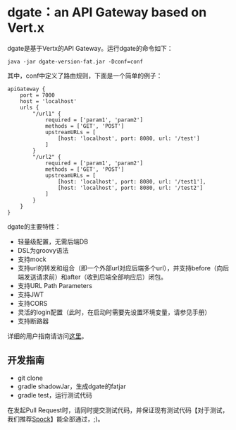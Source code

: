 # dgate：an API Gateway based on Vert.x

dgate是基于Vertx的API Gateway。运行dgate的命令如下：

~~~
java -jar dgate-version-fat.jar -Dconf=conf
~~~

其中，conf中定义了路由规则，下面是一个简单的例子：

~~~
apiGateway {
    port = 7000
    host = 'localhost'
    urls {
        "/url1" {
            required = ['param1', 'param2']
            methods = ['GET', 'POST']
            upstreamURLs = [
                [host: 'localhost', port: 8080, url: '/test']
            ]
        }
        "/url2" {
            required = ['param1', 'param2']
            methods = ['GET', 'POST']
            upstreamURLs = [
                [host: 'localhost', port: 8080, url: '/test1'],
                [host: 'localhost', port: 8080, url: '/test2']
            ]
        }
    }
}
~~~

dgate的主要特性：
- 轻量级配置，无需后端DB
- DSL为groovy语法
- 支持mock
- 支持url的转发和组合（即一个外部url对应后端多个url），并支持before（向后端发送请求前）和after（收到后端全部响应后）闭包。
- 支持URL Path Parameters
- 支持JWT
- 支持CORS
- 灵活的login配置（此时，在启动时需要先设置环境变量，请参见手册）
- 支持断路器

详细的用户指南请访问[这里](./docs/user_guide.md)。

## 开发指南

- git clone
- gradle shadowJar，生成dgate的fatjar
- gradle test，运行测试代码

在发起Pull Request时，请同时提交测试代码，并保证现有测试代码【对于测试，我们推荐[Spock](http://spockframework.org/)】能全部通过，;)。